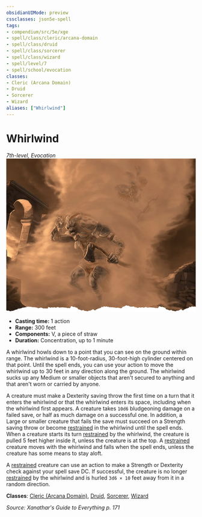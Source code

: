 ```yaml
---
obsidianUIMode: preview
cssclasses: json5e-spell
tags:
- compendium/src/5e/xge
- spell/class/cleric/arcana-domain
- spell/class/druid
- spell/class/sorcerer
- spell/class/wizard
- spell/level/7
- spell/school/evocation
classes:
- Cleric (Arcana Domain)
- Druid
- Sorcerer
- Wizard
aliases: ["Whirlwind"]
---
```

# Whirlwind
*7th-level, Evocation*  
![](https://raw.githubusercontent.com/5etools-mirror-2/5etools-img/main/spells/XGE/Whirlwind.webp#right)  

- **Casting time:** 1 action
- **Range:** 300 feet
- **Components:** V, a piece of straw
- **Duration:** Concentration, up to 1 minute

A whirlwind howls down to a point that you can see on the ground within range. The whirlwind is a 10-foot-radius, 30-foot-high cylinder centered on that point. Until the spell ends, you can use your action to move the whirlwind up to 30 feet in any direction along the ground. The whirlwind sucks up any Medium or smaller objects that aren't secured to anything and that aren't worn or carried by anyone.

A creature must make a Dexterity saving throw the first time on a turn that it enters the whirlwind or that the whirlwind enters its space, including when the whirlwind first appears. A creature takes `10d6` bludgeoning damage on a failed save, or half as much damage on a successful one. In addition, a Large or smaller creature that fails the save must succeed on a Strength saving throw or become [restrained](/2-Mechanics/CLI/rules/conditions.md#restrained) in the whirlwind until the spell ends. When a creature starts its turn [restrained](/2-Mechanics/CLI/rules/conditions.md#restrained) by the whirlwind, the creature is pulled 5 feet higher inside it, unless the creature is at the top. A [restrained](/2-Mechanics/CLI/rules/conditions.md#restrained) creature moves with the whirlwind and falls when the spell ends, unless the creature has some means to stay aloft.

A [restrained](/2-Mechanics/CLI/rules/conditions.md#restrained) creature can use an action to make a Strength or Dexterity check against your spell save DC. If successful, the creature is no longer [restrained](/2-Mechanics/CLI/rules/conditions.md#restrained) by the whirlwind and is hurled `3d6 × 10` feet away from it in a random direction.

**Classes**: [Cleric (Arcana Domain)](/2-Mechanics/CLI/classes/cleric-arcana-domain-scag.md), [Druid](/2-Mechanics/CLI/classes/druid.md), [Sorcerer](/2-Mechanics/CLI/classes/sorcerer.md), [Wizard](/2-Mechanics/CLI/classes/wizard.md)

*Source: Xanathar's Guide to Everything p. 171*